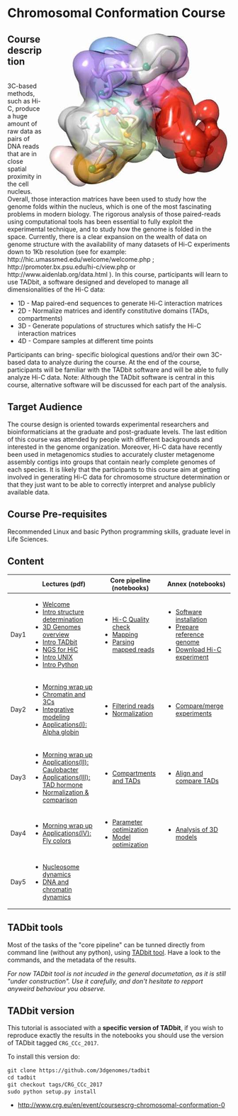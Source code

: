 # Chromosomal Conformation Course
<p>
<img align="right" src=/Documents/Logo/Foto-DNA_MMarti_0.jpg?raw=True>
<h2>Course description</h2><br>
3C-based methods, such as Hi-C, produce a huge amount of raw data as pairs of DNA reads that are in close spatial proximity in the cell nucleus. Overall, those interaction matrices have been used to study how the genome folds within the nucleus, which is one of the most fascinating problems in modern biology. The rigorous analysis of those paired-reads using computational tools has been essential to fully exploit the experimental technique, and to study how the genome is folded in the space. Currently, there is a clear expansion on the wealth of data on genome structure with the availability of many datasets of Hi-C experiments down to 1Kb resolution (see for example: http://hic.umassmed.edu/welcome/welcome.php ; http://promoter.bx.psu.edu/hi-c/view.php or http://www.aidenlab.org/data.html ). In this course, participants will learn to use TADbit, a software designed and developed to manage all dimensionalities of the Hi-C data:
</p>


 - 1D - Map paired-end sequences to generate Hi-C interaction matrices
 - 2D - Normalize matrices and identify constitutive domains (TADs, compartments)
 - 3D - Generate populations of structures which satisfy the Hi-C interaction matrices
 - 4D - Compare samples at different time points

Participants can bring- specific biological questions and/or their own 3C-based data to analyze during the course. At the end of the course, participants will be familiar with the TADbit software and will be able to fully analyze Hi-C data. Note: Although the TADbit software is central in this course, alternative software will be discussed for each part of the analysis.

## Target Audience

The course design is oriented towards experimental researchers and bioinformaticians at the graduate and post-graduate levels. The last edition of this course was attended by people with different backgrounds and interested in the genome organization.
Moreover, Hi-C data have recently been used in metagenomics studies to accurately cluster metagenome assembly contigs into groups that contain nearly complete genomes of each species.
It is likely that the participants to this course aim at getting involved in generating Hi-C data for chromosome structure determination or that they just want to be able to correctly interpret and analyse publicly available data. 

## Course Pre-requisites

Recommended Linux and basic Python programming skills, graduate level in Life Sciences.


## Content

|                  | Lectures (pdf)                          | Core pipeline (notebooks)               | Annex (notebooks)                 |
|-------------------|----------------|-------------------------|------------|
| Day1 | <ul><li>[Welcome](/Presentations/Day1/01_20161010_Welcome.pdf)</li><li>[Intro structure determination](/Presentations/Day1/02_20161010_introduction_to_structure_determination.pdf)</li><li>[3D Genomes overview](/Presentations/Day1/03_20161010_3D-genomes_overview.pdf)</li><li>[Intro TADbit](/Presentations/Day1/04_20161010_Intro_TADbit.pdf)</li><li>[NGS for HiC](/Presentations/Day1/05_20161010_NGS_for_HiC.pdf)</li><li>[Intro UNIX](/Presentations/Day1/06_20161010_linux.pdf)</li><li>[Intro Python](/Presentations/Day1/07_20161010_python.pdf)</ul></li> |<ul><li>[Hi-C Quality check](/Notebooks/00-Hi-C_quality_check.ipynb)</li><li>[Mapping](/Notebooks/01-Mapping.ipynb)</li><li>[Parsing mapped reads](/Notebooks/02-Parsing_mapped_reads.ipynb)</li></ul> | <ul><li>[Software installation](/Notebooks/A0-Preparing_your_computer_for_HiC_data_analysis.ipynb)</li><li>[Prepare reference genome](/Notebooks/A1-Preparation_reference_genome.ipynb)</li><li>[Download Hi-C experiment](/Notebooks/A2-Download_published_Hi-C_experiments.ipynb)</li></ul> |
| Day2 | <ul><li>[Morning wrap up](/Presentations/Day2/01_20161011_Summary_of_day_1.pdf)</li><li>[Chromatin and 3Cs](/Presentations/Day2/02_20161011_Chromatin_and_3Cs.pdf)</li><li>[Integrative modeling](/Presentations/Day2/03_20161011_IntegrativeModeling.pdf)</li><li>[Applications(I): Alpha globin](/Presentations/Day2/04_20161011_Applications(I)_alpha_globin.pdf)</li></ul>| <ul><li>[Filterind reads](/Notebooks/03-Filtering_mapped_reads.ipynb)</li><li>[Normalization](Notebooks/04-Bin-filtering_and_normalization.ipynb)</li></ul> | <ul><li>[Compare/merge experiments](/Notebooks/A3-Compare_and_merge_Hi-C_experiments.ipynb)</li></ul> |
| Day3 | <ul><li>[Morning wrap up](/Presentations/Day2/01_20161012_Summary_of_day_2.pdf)</li><li>[Applications(II): Caulobacter](/Presentations/Day2/02_20161012_Applications(II)_Caulobacter.pdf)</li><li>[Applications(III): TAD hormone](/Presentations/Day2/02_20161012_Applications(III)_TAD_hormone.pdf)</li><li>[Normalization & comparison](/Presentations/Day2/02_20161012_NormalizationComparison.pdf)</li></ul>| <ul><li>[Compartments and TADs](/Notebooks/05-Compartments_and_TADs.ipynb)</li></ul> | <ul><li>[Align and compare TADs](/Notebooks/A4-Align_and_compare_TADs.ipynb)</li></ul> |
| Day4 | <ul><li>[Morning wrap up](/Presentations/Day4/01_20161013_Summary_of_day_3.pdf)</li><li>[Applications(IV): Fly colors](/Presentations/Day4/02_20161013_Applications(IV)_FlyColors.pdf)</li></ul>| <ul><li>[Parameter optimization](/Notebooks/06a-Modeling_-_parameter_optimization.ipynb)</li><li>[Model optimization](/Notebooks/06b-Modeling_-_model_optimization.ipynb)</li></ul> | <ul><li>[Analysis of 3D models](/Notebooks/A5-Modeling_-_analysis_of_3D_models.ipynb)</li></ul> |
| Day5 | <ul><li>[Nucleosome dynamics](/Presentations/Day5/nucleosome_dynamics.pdf)</li><li>[DNA and chromatin dynamics](/Presentations/Day5/nucleosome_dynamics.pdf)</li></ul>|  | |

## TADbit tools

Most of the tasks of the "core pipeline" can be tunned directly from command line (without any python), using [TADbit tool](/TADbit_tools). Have a look to the commands, and the metadata of the results. 

_For now TADbit tool is not incuded in the general documetation, as it is still "under construction". Use it carefully, and don't hesitate to repport anyweird behaviour you observe._


## TADbit version

This tutorial is associated with a __specific version of TADbit__, if you wish to reproduce exactly the results in the notebooks you should use the version of TADbit tagged `CRG_CCc_2017`.

To install this version do:

    git clone https://github.com/3dgenomes/tadbit
    cd tadbit
    git checkout tags/CRG_CCc_2017
    sudo python setup.py install


- http://www.crg.eu/en/event/coursescrg-chromosomal-conformation-0



